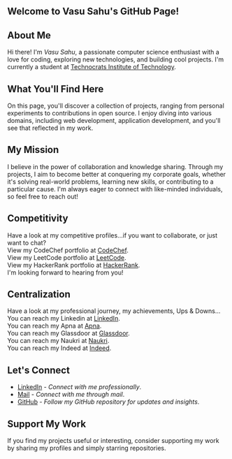 ## Welcome to Vasu Sahu's GitHub Page!
    
## About Me 
Hi there! I'm *Vasu Sahu*, a passionate computer science enthusiast with a love for coding, exploring new technologies, and building cool projects. I'm currently a student at <a href="https://technocratsgroup.edu.in/" target="_blank">Technocrats Institute of Technology</a>.

## What You'll Find Here
On this page, you'll discover a collection of projects, ranging from personal experiments to contributions in open source. I enjoy diving into various domains, including web development, application development, and you'll see that reflected in my work.

## My Mission
I believe in the power of collaboration and knowledge sharing. Through my projects, I aim to become better at conquering my corporate goals, whether it's solving real-world problems, learning new skills, or contributing to a particular cause. I'm always eager to connect with like-minded individuals, so feel free to reach out!

## Competitivity
Have a look at my competitive profiles...if you want to collaborate, or just want to chat?  
View my CodeChef portfolio at <a href="https://www.codechef.com/users/vasu10134/">CodeChef</a>.    
View my LeetCode portfolio at <a href="https://leetcode.com/Vasu10134/">LeetCode</a>.    
View my HackerRank portfolio at <a href="https://www.hackerrank.com/profile/Vasu10134/">HackerRank</a>.    
I'm looking forward to hearing from you!

## Centralization
Have a look at my professional journey, my achievements, Ups & Downs...  
You can reach my Linkedin at <a href="https://www.linkedin.com/in/vasusahu/" target="_blank">LinkedIn</a>.  
You can reach my Apna at <a href="https://apna.co/candidate/profile" target="_blank">Apna</a>.  
You can reach my Glassdoor at <a href="https://www.glassdoor.co.in/Community/index.htm" target="_blank">Glassdoor</a>.  
You can reach my Naukri at <a href="https://www.naukri.com/mnjuser/profile?id=&altresid" target="_blank">Naukri</a>.  
You can reach my Indeed at <a href="https://profile.indeed.com/?hl=en_IN&co=IN&from=gnav-homepage" target="_blank">Indeed</a>.  

## Let's Connect
- <a href="https://www.linkedin.com/in/vasusahu" target="_blank">LinkedIn</a> - *Connect with me professionally*.    
- <a href="mailto:vasu.sahu.8080@gmail.com">Mail</a> - *Connect with me through mail*.    
- <a href="https://github.com/Vasu10134/">GitHub</a> - *Follow my GitHub repository for updates and insights*.

## Support My Work
If you find my projects useful or interesting, consider supporting my work by sharing my profiles and simply starring repositories.
